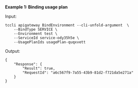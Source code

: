 **Example 1: Binding usage plan**



Input: 

```
tccli apigateway BindEnvironment --cli-unfold-argument  \
    --BindType SERVICE \
    --Environment test \
    --ServiceId service-ody35h5e \
    --UsagePlanIds usagePlan-quqxvett
```

Output: 
```
{
    "Response": {
        "Result": true,
        "RequestId": "a6c567f9-7a55-43b9-81d2-f721da5e271a"
    }
}
```

